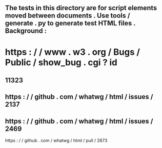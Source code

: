 The
tests
in
this
directory
are
for
script
elements
moved
between
documents
.
Use
tools
/
generate
.
py
to
generate
test
HTML
files
.
Background
:
-
https
:
/
/
www
.
w3
.
org
/
Bugs
/
Public
/
show_bug
.
cgi
?
id
=
11323
-
https
:
/
/
github
.
com
/
whatwg
/
html
/
issues
/
2137
-
https
:
/
/
github
.
com
/
whatwg
/
html
/
issues
/
2469
-
https
:
/
/
github
.
com
/
whatwg
/
html
/
pull
/
2673
